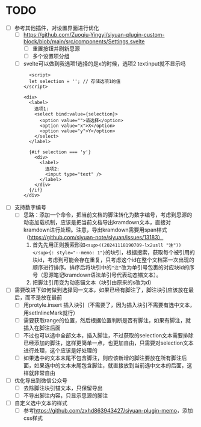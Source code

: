 # TODO

- [ ] 参考其他插件，对设置界面进行优化
  - [ ] https://github.com/Zuoqiu-Yingyi/siyuan-plugin-custom-block/blob/main/src/components/Settings.svelte
    - [ ] 重置按钮并刷新思源
    - [ ] 多个设置项分组
  - [ ] svelte可以做到我选项1选择的是x的时候，选项2 textinput就不显示吗
    ```
      <script>
      let selection = ''; // 存储选项1的值
    </script>

    <div>
      <label>
        选项1:
        <select bind:value={selection}>
          <option value="">请选择</option>
          <option value="x">X</option>
          <option value="y">Y</option>
        </select>
      </label>

      {#if selection === 'y'}
        <div>
          <label>
            选项2:
            <input type="text" />
          </label>
        </div>
      {/if}
    </div>
    ```
- [ ] 支持数字编号
  - [ ] 思路：添加一个命令，把当前文档的脚注转化为数字编号，考虑到思源的动态加载机制，应该是把当前文档导出kramdown文本，直接对kramdown进行处理。注意，导出kramdown需要用span样式（https://github.com/siyuan-note/siyuan/issues/13183）
    1. 首先先用正则搜索形如`<sup>((20241118190709-lx2usll "注"))</sup>{: style="--memo: 1"}`的块引，根据搜索，获取每个被引用的块id，考虑到可能会存在重复，只考虑这个id在整个文档第一次出现的顺序进行排序。排序后将块引中的`"注"`改为单引号包裹的对应块id的序号（思源笔记kramdown语法单引号代表动态锚文本）。
    2. 把脚注引用变为动态锚文本（块引由原来的s改为d）
- [ ] 需要改进下如何做到选择同一文本，如果已经有脚注了，脚注块引应该放在最后，而不是放在最前
  - [ ] 用protyle.insert 插入块引（不需要了，因为插入块引不需要有选中文本，用setInlineMark就行）
  - [ ] 需要获取range的位置，然后根据位置判断是否有脚注，如果有脚注，就插入在脚注后面
  - [ ] 不过也可以选中全部文本，插入脚注，不过获取的selection文本需要排除已经添加的脚注，这样更简单一点，也更加自由，只需要对selection文本进行处理，这个应该是好处理的
  - [ ] 如果选中的文本末尾不包含脚注，则应该新增的脚注要放在所有脚注后面，如果选中的文本末尾包含脚注，就直接放到当前选中文本的后面，这样就非常自由
- [ ] 优化导出到微信公众号
  - [ ] 去除脚注块引锚文本，只保留导出
  - [ ] 不导出脚注内容，只显示思源的脚注
- [ ] 自定义选中文本的样式
  - [ ] 参考<https://github.com/zxhd863943427/siyuan-plugin-memo>，添加css样式